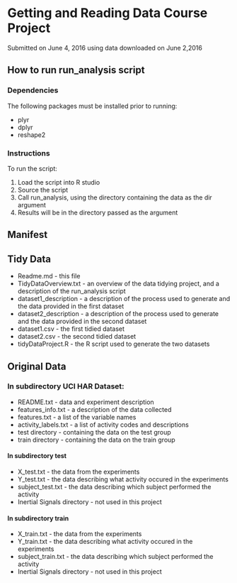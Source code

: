 # Getting and Reading Data Course Project
Submitted on June 4, 2016 using data downloaded on June 2,2016

## How to run run_analysis script

### Dependencies
The following packages must be installed prior to running:
 * plyr
 * dplyr
 * reshape2

### Instructions

To run the script:

1. Load the script into R studio
2. Source the script
3.  Call run_analysis, using the directory containing the data as the dir argument
4. Results will be in the directory passed as the argument
 
## Manifest

## Tidy Data

* Readme.md - this file
* TidyDataOverview.txt - an overview of the data tidying project, and a description of the run_analysis script
* dataset1_description - a description of the process used to generate and the data provided in the first dataset
* dataset2_description - a description of the process used to generate and the data provided in the second dataset
* dataset1.csv - the first tidied dataset
* dataset2.csv - the second tidied dataset
* tidyDataProject.R - the R script used to generate the two datasets

## Original Data

### In subdirectory UCI HAR Dataset:

* README.txt - data and experiment description
* features_info.txt - a description of the data collected
* features.txt - a list of the variable names
* activity_labels.txt - a list of activity codes and descriptions
* test directory - containing the data on the test group
* train directory - containing the data on the train group

#### In subdirectory test

* X_test.txt - the data from the experiments
* Y_test.txt - the data describing what activity occured in the experiments
* subject_test.txt - the data describing which subject performed the activity
* Inertial Signals directory - not used in this project

#### In subdirectory train

* X_train.txt - the data from the experiments
* Y_train.txt - the data describing what activity occured in the experiments
* subject_train.txt - the data describing which subject performed the activity
* Inertial Signals directory - not used in this project